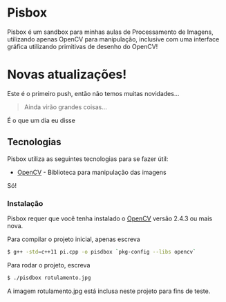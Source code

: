 # Pisbox

Pisbox é um sandbox para minhas aulas de Processamento de Imagens, utilizando apenas OpenCV para manipulação, inclusive com uma interface gráfica utilizando primitivas de desenho do OpenCV!

# Novas atualizações!

Este é o primeiro push, então não temos muitas novidades...

> Ainda virão grandes coisas...

É o que um dia eu disse

## Tecnologias 

Pisbox utiliza as seguintes tecnologias para se fazer útil:

* [OpenCV](http://opencv.org/)  - Biblioteca para manipulação das imagens

Só!

### Instalação

Pisbox requer que você tenha instalado o [OpenCV](http://opencv.org/) versão 2.4.3 ou mais nova.

Para compilar o projeto inicial, apenas escreva

```sh
$ g++ -std=c++11 pi.cpp -o pisdbox `pkg-config --libs opencv`
```

Para rodar o projeto, escreva

```sh
$ ./pisdbox rotulamento.jpg
```

A imagem rotulamento.jpg está inclusa neste projeto para fins de teste.
